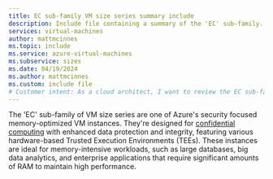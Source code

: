 ```yaml
---
title: EC sub-family VM size series summary include
description: Include file containing a summary of the 'EC' sub-family.
services: virtual-machines
author: mattmcinnes
ms.topic: include
ms.service: azure-virtual-machines
ms.subservice: sizes
ms.date: 04/19/2024
ms.author: mattmcinnes
ms.custom: include file
# Customer intent: As a cloud architect, I want to review the EC sub-family VM size series, so that I can select the appropriate memory-optimized instances for my memory-intensive workloads requiring enhanced data protection and integrity.
---
```


The 'EC' sub-family of VM size series are one of Azure's security focused memory-optimized VM instances. They're designed for [confidential computing](/azure/confidential-computing/overview-azure-products) with enhanced data protection and integrity, featuring various hardware-based Trusted Execution Environments (TEEs). These instances are ideal for memory-intensive workloads, such as large databases, big data analytics, and enterprise applications that require significant amounts of RAM to maintain high performance.
